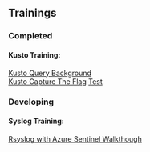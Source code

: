 ## Trainings


### Completed

#### Kusto Training:
[Kusto Query Background](Training/KQL-Background_Links_Understanding.md)    
[Kusto Capture The Flag](Training/KQL-CTF.md)
[Test](Training/Test.md)

### Developing

#### Syslog Training:
[Rsyslog with Azure Sentinel Walkthough](Training/RSyslog-Walkthrough.md)
